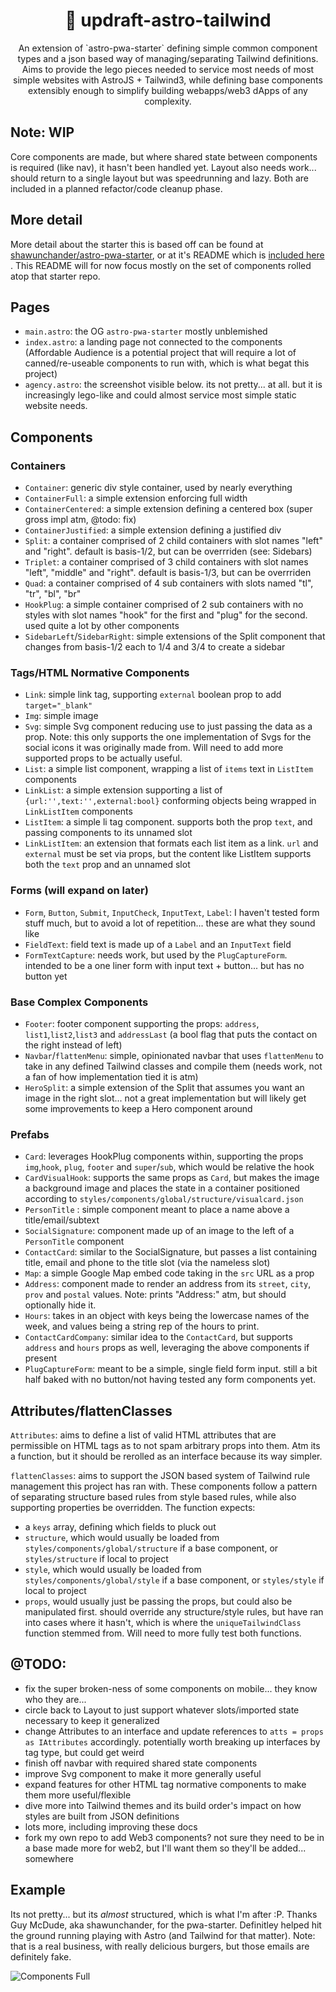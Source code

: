 <h1 align="center">🚀 updraft-astro-tailwind</h1>

<p align="center">An extension of `astro-pwa-starter` defining simple common component types and a json based way of managing/separating Tailwind definitions. Aims to provide the lego pieces needed to service most needs of most simple websites with AstroJS + Tailwind3, while defining base components extensibly enough to simplify building webapps/web3 dApps of any complexity.</p>

## Note: WIP

Core components are made, but where shared state between components is required (like nav), it hasn't been handled yet. Layout also needs work... should return to a single layout but was speedrunning and lazy. Both are included in a planned refactor/code cleanup phase.

## More detail

More detail about the starter this is based off can be found at [shawunchander/astro-pwa-starter](https://github.com/shaunchander/astro-pwa-starter), or at it's README which is [included here](./README-astro-pwa-starter.md) . This README will for now focus mostly on the set of components rolled atop that starter repo.

## Pages
- `main.astro`: the OG `astro-pwa-starter` mostly unblemished
- `index.astro`: a landing page not connected to the components (Affordable Audience is a potential project that will require a lot of canned/re-useable components to run with, which is what begat this project)
- `agency.astro`: the screenshot visible below. its not pretty... at all. but it is increasingly lego-like and could almost service most simple static website needs.

## Components 

### Containers 
- `Container`: generic div style container, used by nearly everything 
- `ContainerFull`: a simple extension enforcing full width
- `ContainerCentered`: a simple extension defining a centered box (super gross impl atm, @todo: fix) 
- `ContainerJustified`: a simple extension defining a justified div
- `Split`: a container comprised of 2 child containers with slot names "left" and "right". default is basis-1/2, but can be overrriden (see: Sidebars) 
- `Triplet`: a container comprised of 3 child containers with slot names "left", "middle" and "right". default is basis-1/3, but can be overrriden 
- `Quad`: a container comprised of 4 sub containers with slots named "tl", "tr", "bl", "br"
- `HookPlug`: a simple container comprised of 2 sub containers with no styles with slot names "hook" for the first and "plug" for the second. used quite a lot by other components
- `SidebarLeft`/`SidebarRight`:  simple extensions of the Split component that changes from basis-1/2 each to 1/4 and 3/4 to create a sidebar

### Tags/HTML Normative Components
- `Link`: simple link tag, supporting `external` boolean prop to add `target="_blank"`
- `Img`: simple image
- `Svg`: simple Svg component reducing use to just passing the data as a prop. Note: this only supports the one implementation of Svgs for the social icons it was originally made from. Will need to add more supported props to be actually useful.
- `List`: a simple list component, wrapping a list of `items` text in `ListItem` components
- `LinkList`: a simple extension supporting a list of `{url:'',text:'',external:bool}` conforming objects being wrapped in `LinkListItem` components
- `ListItem`: a simple li tag component. supports both the prop `text`, and passing components to its unnamed slot
- `LinkListItem`: an extension that formats each list item as a link. `url` and `external` must be set via props, but the content like ListItem supports both the `text` prop and an unnamed slot 

### Forms (will expand on later)
- `Form`, `Button`, `Submit`, `InputCheck`, `InputText`, `Label`:  I haven't tested form stuff much, but to avoid a lot of repetition... these are what they sound like
- `FieldText`: field text is made up of a `Label` and an `InputText` field
- `FormTextCapture`: needs work, but used by the `PlugCaptureForm`. intended to be a one liner form with input text + button... but has no button yet


### Base Complex Components
- `Footer`: footer component supporting the props: `address`, `list1`,`list2`,`list3` and `addressLast` (a bool flag that puts the contact on the right instead of left) 
- `Navbar`/`flattenMenu`: simple, opinionated navbar that uses `flattenMenu` to take in any defined Tailwind classes and compile them (needs work, not a fan of how implementation tied it is atm)
- `HeroSplit`: a simple extension of the Split that assumes you want an image in the right slot... not a great implementation but will likely get some improvements to keep a Hero component around

### Prefabs
- `Card`: leverages HookPlug components within, supporting the props `img`,`hook`, `plug`, `footer` and `super`/`sub`, which would be relative the hook
- `CardVisualHook`: supports the same props as `Card`, but makes the image a background image and places the state in a container positioned according to `styles/components/global/structure/visualcard.json`
- `PersonTitle` : simple component meant to place a name above a title/email/subtext
- `SocialSignature`: component made up of an image to the left of a `PersonTitle` component
- `ContactCard`: similar to the SocialSignature, but passes a list containing title, email and phone to the title slot (via the nameless slot)
- `Map`: a simple Google Map embed code taking in the `src` URL as a prop
- `Address`: component made to render an address from its `street`, `city`, `prov` and `postal` values. Note: prints "Address:" atm, but should optionally hide it.
- `Hours`: takes in an object with keys being the lowercase names of the week, and values being a string rep of the hours to print. 
- `ContactCardCompany`: similar idea to the `ContactCard`, but supports `address` and `hours` props as well, leveraging the above components if present
- `PlugCaptureForm`: meant to be a simple, single field form input. still a bit half baked with no button/not having tested any form components yet.

## Attributes/flattenClasses

`Attributes`: aims to define a list of valid HTML attributes that are permissible on HTML tags as to not spam arbitrary props into them. Atm its a function, but it should be rerolled as an interface because its way simpler. 

`flattenClasses`: aims to support the JSON based system of Tailwind rule management this project has ran with. These components follow a pattern of separating structure based rules from style based rules, while also supporting properties be overridden. The function expects: 
- a `keys` array, defining which fields to pluck out 
- `structure`, which would usually be loaded from `styles/components/global/structure` if a base component, or `styles/structure` if local to project
- `style`, which would usually be loaded from `styles/components/global/style` if a base component, or `styles/style` if local to project
- `props`, would usually just be passing the props, but could also be manipulated first. should override any structure/style rules, but have ran into cases where it hasn't, which is where the `uniqueTailwindClass` function stemmed from. Will need to more fully test both functions.


## @TODO: 
- fix the super broken-ness of some components on mobile... they know who they are...
- circle back to Layout to just support whatever slots/imported state necessary to keep it generalized
- change Attributes to an interface and update references to `atts = props as IAttributes` accordingly. potentially worth breaking up interfaces by tag type, but could get weird
- finish off navbar with required shared state components 
- improve Svg component to make it more generally useful
- expand features for other HTML tag normative components to make them more useful/flexible
- dive more into Tailwind themes and its build order's impact on how styles are built from JSON definitions
- lots more, including improving these docs
- fork my own repo to add Web3 components? not sure they need to be in a base made more for web2, but I'll want them so they'll be added... somewhere

## Example 

Its not pretty... but its _almost_ structured, which is what I'm after :P. Thanks Guy McDude, aka shawunchander, for the pwa-starter. Definitley helped hit the ground running playing with Astro (and Tailwind for that matter). Note: that is a real business, with really delicious burgers, but those emails are definitely fake. 

![Components Full](./screenshot-updraft.png)